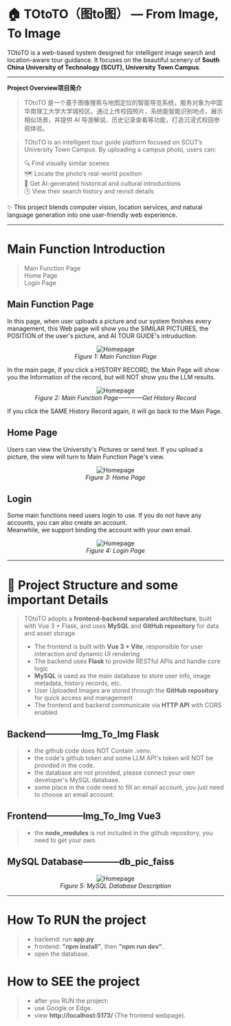 # 🏠 TOtoTO（图to图） — From Image, To Image

TOtoTO is a web-based system designed for intelligent image search and location-aware tour guidance. It focuses on the beautiful scenery of **South China University of Technology (SCUT), University Town Campus**.

---

 **Project Overview项目简介**

> TOtoTO 是一个基于图像搜索与地图定位的智能导览系统，服务对象为中国华南理工大学大学城校区。通过上传校园照片，系统能智能识别地点，展示相似场景，并提供 AI 导游解说、历史记录查看等功能，打造沉浸式校园参观体验。

> TOtoTO is an intelligent tour guide platform focused on SCUT’s University Town Campus. By uploading a campus photo, users can:
> 
>  🔍 Find visually similar scenes  
>  🗺️ Locate the photo’s real-world position  
>  🤖 Get AI-generated historical and cultural introductions  
>  🕓 View their search history and revisit details  

✨ This project blends computer vision, location services, and natural language generation into one user-friendly web experience.


---

# Main Function Introduction

> Main Function Page  
> Home Page  
> Login Page  


## Main Function Page
In this page, when user uploads a picture and our system finishes every management, this Web page will show you the SIMILAR PICTURES, the POSITION of the user's picture, and AI TOUR GUIDE's intruduction.  
<p align="center">
  <img src="./ScreenShots/c5344711f54ba3dd19f9b9f6c580d6c.jpg" alt="Homepage" />
  <br/>
  <em>Figure 1: Main Function Page</em>
</p>

In the main page, if you click a HISTORY RECORD, the Main Page will show you the Information of the record, but will NOT show you the LLM results.  
<p align="center">
  <img src="./ScreenShots/a7bc1d9569158d171f82c4015c27473.jpg" alt="Homepage" />
  <br/>
  <em>Figure 2: Main Function Page————Get History Record</em>
</p>
 If you click the SAME History Record again, it will go back to the Main Page.


 ## Home Page
Users can view the University's Pictures or send text. If you upload a picture, the view will turn to Main Function Page's view.  
<p align="center">
  <img src="./ScreenShots/52ec248bdefef2e50ea671709e87461.jpg" alt="Homepage" />
  <br/>
  <em>Figure 3: Home Page</em>
</p>

## Login
Some main functions need users login to use. If you do not have any accounts, you can also create an account.  
Meanwhile, we support binding the account with your own email.
<p align="center">
  <img src="./ScreenShots/ec4095a61f7397d4fd93278ba81c9e5.jpg" alt="Homepage" />
  <br/>
  <em>Figure 4: Login Page</em>
</p>

---

# 🧩 Project Structure and some important Details
> TOtoTO adopts a **frontend-backend separated architecture**, built with Vue 3 + Flask, and uses **MySQL** and **GitHub repository** for data and asset storage.
> 
>  - The frontend is built with **Vue 3 + Vite**, responsible for user interaction and dynamic UI rendering  
>  - The backend uses **Flask** to provide RESTful APIs and handle core logic  
>  - **MySQL** is used as the main database to store user info, image metadata, history records, etc.  
>  - User Uploaded Images are stored through the **GitHub repository** for quick access and management  
>  - The frontend and backend communicate via **HTTP API** with CORS enabled  


## Backend————Img_To_Img Flask
>  - the github code does NOT Contain .venv.  
>  - the code's github token and some LLM API's token will NOT be provided in the code.  
>  - the database are not provided, please connect your own developer's MySQL database.
>  - some place in the code need to fill an email account, you just need to choose an email account.


## Frontend————Img_To_Img Vue3
>  - the **node_modules** is not included in the github repository, you need to get your own.  


## MySQL Database————db_pic_faiss
<p align="center">
  <img src="./ScreenShots/3aeb1b38364088b7fbcb0fec1639c93.jpg" alt="Homepage" />
  <br/>
  <em>Figure 5: MySQL Database Description</em>
</p>

---

# How To RUN the project
>  - backend: run **app.py**.  
>  - frontend: **"npm install"**, then **"npm run dev"**.  
>  - open the database.


# How to SEE the project
>  - after you RUN the project:
>  - use Google or Edge.  
>  - view **http://localhost:5173/** (The frontend webpage).  

